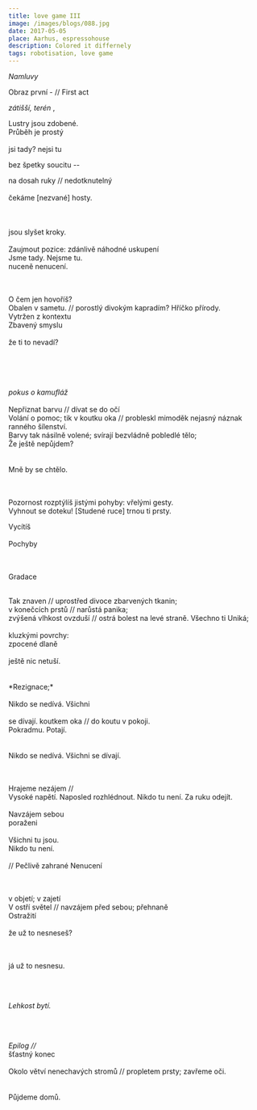 ```yaml
---
title: love game III
image: /images/blogs/088.jpg
date: 2017-05-05
place: Aarhus, espressohouse
description: Colored it differnely
tags: robotisation, love game
---
```


_Namluvy_

<!-- ze serie mych poslednich schuzek z Tinderu
prubeh je vzdycky vicemene stejny -->

<!--
Díváš se?

-- Nedíváš?
Skrze mě // na mě


co reknes tem ktere
prijdou po me-->

<p class="underlined bolded">
Obraz první -
// First act
</p>

<!--
kavárna; předčasný problém v komunikaci; schůzka první<br>
v nevyžádaném západu slunce lhostejně zastaveným městskou aglomerací:<br>
dva lidé co nechtějí být kategorizováni; bezvládně zapadlí uprostřed semišové sedačky; v košilích s alternativními potisky<br>
stísněni v malém prostoru mezi osaměním a přehnanými očekáváními, začíná pršet.
<br>
<br>
-->

_zátišší, terén_ , <!--rozmístění-->

Lustry jsou zdobené.<br>
Průběh je prostý<br>
<br>
jsi tady? nejsi tu<br>

<!--s absenci-->bez špetky soucitu --<br>

na dosah ruky //
nedotknutelný<br>
<br>
čekáme [nezvané] hosty.
<br>
<br>
<br>
<br>
jsou slyšet kroky.
<br><br>
Zaujmout pozice: zdánlivě náhodné uskupení
<br>
Jsme tady. Nejsme tu.
<br>
nuceně nenucení.
<br>
<br>
<br>

O čem jen hovoříš?
<br>
Obalen v sametu. // porostlý divokým kapradím?
Hříčko přírody.
<br>
Vytržen z kontextu
<br>
Zbavený smyslu
<br>
<br>
že ti to nevadí?
<br>
<br>
<br>
<br>
<br><!--
Jako člun ve vlnách
<br>
Střídavě ztrácíš se z obzoru
<br>
Jsme tady. Nejsme tu.
<br>
V záplavě křiklavých textilií
<br>
<br>
<br>-->

<!--*manuál k nedůsledné kamufláži*-->

_pokus o kamufláž_
<br>
<br>
Nepřiznat barvu //
dívat se do očí
<br>
Volání o pomoc; tik v koutku oka //
probleskl mimoděk
nejasný náznak ranného šílenství.
<br>
Barvy tak násilně volené;
svírají bezvládně pobledlé tělo;
<br>
Že ještě nepůjdem?<br><br><br>
Mně by se chtělo.
<br><br><br>

<!--

Zoufale uvězněn uprostřed gauče
v této tak (nevinné) kompozici -
Nápadně Exotický.

Metoda omylu.
Daleko. Blízko.
Marně tu nacházíš.
Východisko.
-->

Pozornost rozptýlíš jistými pohyby: vřelými gesty.<br>
Vyhnout se doteku!
[Studené ruce]
trnou ti prsty.<br>

<!--
Líbíš se. nelíbíš?
-->

Vycítíš
<br><br>Pochyby
<br><br><br>

<p class="underlined">Gradace</p>
<br>
Tak znaven //
uprostřed divoce zbarvených tkanin;<br>
v konečcích prstů //
narůstá panika;<br>
zvýšená vlhkost ovzduší //
ostrá bolest na levé straně.
Všechno ti Uniká;
<br><br>
kluzkými povrchy:<br>
zpocené dlaně<br><br>
ještě nic netuší.
<!--
cítíš
pach rybiny
nedívej se na ně
-->
<br><br><br>
*Rezignace;*<br><br>
<!--
Nakonec přemožen
Vezmeš mě za ruku
-->
Nikdo se nedívá.
Všichni<br><br>
se dívají.
koutkem oka // do koutu v pokoji.<br>
Pokradmu. Potají.<br>
<br><br>
Nikdo se nedívá.
Všichni se dívají.<br>

<br><br>
Hrajeme nezájem //<br>
Vysoké napětí.
Naposled rozhlédnout. Nikdo tu není.
Za ruku odejít.<br><br>
Navzájem sebou<br>
poraženi <br><br>
Všichni tu jsou. <br>
Nikdo tu není.<br>
<br>
// Pečlivě zahrané Nenucení<br>

<!--

po obloze
v rezignované
symbióze
-->

<!--sami sobě paraziti-->

<br><br>
v objetí; v zajetí<br>
V ostří světel //
navzájem před sebou; přehnaně<br>
Ostražití
<br><br>
že už to nesneseš?
<br><br><br>

já už to nesnesu.

<br><br>

_Lehkost bytí._

<br><br>

_Epilog //_<br>
šťastný konec
<br><br>
Okolo větví nenechavých stromů // propletem prsty; zavřeme oči.<br><br><br>
Půjdeme domů.
